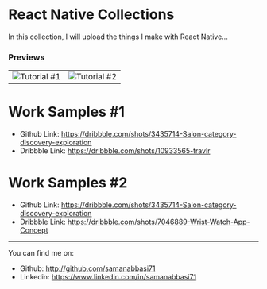 # React Native Collections
In this collection, I will upload the things I make with React Native...


### Previews
|||
|--|--|
|![Tutorial #1](https://raw.githubusercontent.com/samanabbasi71/react-native-collections/main/Simulator%20Screen%20Recording%20-%20iPhone%2012%20-%202021-10-30%20at%2015.55.38.gif)|![Tutorial #2](https://user-images.githubusercontent.com/2805320/93872653-c06d3100-fcd0-11ea-95fa-18ca73ae866b.gif)


# Work Samples #1
- Github Link: https://dribbble.com/shots/3435714-Salon-category-discovery-exploration
- Dribbble Link: https://dribbble.com/shots/10933565-travlr

# Work Samples #2
- Github Link: https://dribbble.com/shots/3435714-Salon-category-discovery-exploration
- Dribbble Link: https://dribbble.com/shots/7046889-Wrist-Watch-App-Concept

---

You can find me on:

- Github: http://github.com/samanabbasi71
- Linkedin: https://www.linkedin.com/in/samanabbasi71

